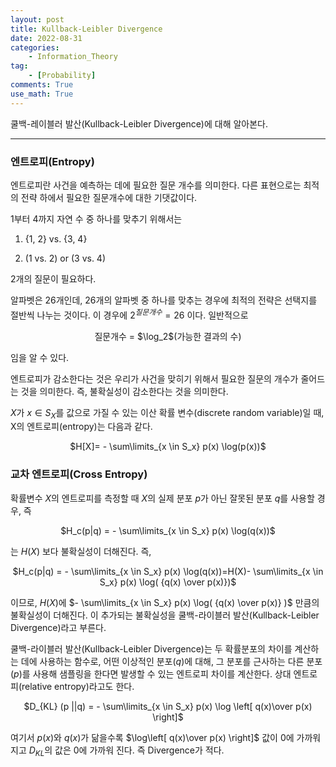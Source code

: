 ```yaml
---
layout: post
title: Kullback-Leibler Divergence
date: 2022-08-31
categories: 
    - Information_Theory
tag: 
    - [Probability]
comments: True
use_math: True
---
```


쿨백-레이블러 발산(Kullback-Leibler Divergence)에 대해 알아본다.

***

### 엔트로피(Entropy)

엔트로피란 사건을 예측하는 데에 필요한 질문 개수를 의미한다. 다른 표현으로는 최적의 전략 하에서 필요한 질문개수에 대한 기댓값이다. 

1부터 4까지 자연 수 중 하나를 맞추기 위해서는

1. {1, 2} vs. {3, 4}

2. (1 vs. 2) or (3 vs. 4)

2개의 질문이 필요하다. 

알파벳은 26개인데, 26개의 알파벳 중 하나를 맞추는 경우에 최적의 전략은 선택지를 절반씩 나누는 것이다. 이 경우에 $2^{질문개수} = 26$ 이다. 일반적으로

<center>질문개수 = $\log_2$(가능한 결과의 수)</center>

임을 알 수 있다.



엔트로피가 감소한다는 것은 우리가 사건을 맞히기 위해서 필요한 질문의 개수가 줄어드는 것을 의미한다. 즉, 불확실성이 감소한다는 것을 의미한다.



$X$가 $x \in S_X$를 값으로 가질 수 있는 이산 확률 변수(discrete random variable)일 때, X의 엔트로피(entropy)는 다음과 같다.

<center>$H[X]= - \sum\limits_{x \in S_x} p(x) \log(p(x))$</center>



### 교차 엔트로피(Cross Entropy)

확률변수 $X$의 엔트로피를 측정할 때 $X$의 실제 분포 $p$가 아닌 잘못된 분포 $q$를 사용할 경우, 즉

<center>$H_c(p|q) = - \sum\limits_{x \in S_x} p(x) \log(q(x))$</center>

는 $H(X)$ 보다 불확실성이 더해진다. 즉, 



<center>$H_c(p|q) = - \sum\limits_{x \in S_x} p(x) \log(q(x))=H(X)- \sum\limits_{x \in S_x} p(x) \log( {q(x) \over p(x)})$</center>



이므로, $H(X)$에 $- \sum\limits_{x \in S_x} p(x) \log( {q(x) \over p(x)} )$ 만큼의 불확실성이 더해진다. 이 추가되는 불확실성을 쿨백-라이블러 발산(Kullback-Leibler Divergence)라고 부른다.



쿨백-라이블러 발산(Kullback-Leibler Divergence)는 두 확률분포의 차이를 계산하는 데에 사용하는 함수로, 어떤 이상적인 분포($q$)에 대해, 그 분포를 근사하는 다른 분포($p$)를 사용해 샘플링을 한다면 발생할 수 있는 엔트로피 차이를 계산한다. 상대 엔트로피(relative entropy)라고도 한다.

<center>$D_{KL} (p ||q) = - \sum\limits_{x \in S_x} p(x) \log \left[ q(x)\over p(x) \right]$</center>

여기서 $p(x)$와 $q(x)$가 닮을수록 $\log\left[ q(x)\over p(x) \right]$ 값이 0에 가까워지고 $D_{KL}$의 값은 0에 가까워 진다. 즉 Divergence가 적다.
